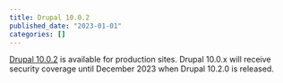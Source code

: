 ```yaml
---
title: Drupal 10.0.2
published_date: "2023-01-01"
categories: []
---
```

[Drupal 10.0.2](https://www.drupal.org/project/drupal/releases/10.0.2) is available for production sites. Drupal 10.0.x will receive security coverage until December 2023 when Drupal 10.2.0 is released.
